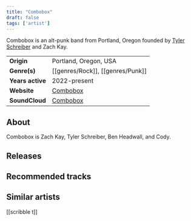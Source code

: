 ```yaml
---
title: "Combobox"
draft: false
tags: ['artist']
---
```


Combobox is an alt-punk band from Portland, Oregon founded by [Tyler Schreiber](artists/scribble%20t.md)
and Zach Kay.

|                  |                                                             |
| ---------------- | ----------------------------------------------------------- |
| **Origin**       | Portland, Oregon, USA                                       |
| **Genre(s)**     | [[genres/Rock]], [[genres/Punk]]             |
| **Years active** | 2022-present                                                |
| **Website**      | [Combobox](https://www.combobox.band)                       |
| **SoundCloud**   | [Combobox](https://soundcloud.com/user-413903244-326605094) |

## About
Combobox is Zach Kay, Tyler Schreiber, Ben Headwall, and Cody.

## Releases


## Recommended tracks


## Similar artists
[[scribble t]]